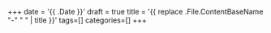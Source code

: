 +++
date = '{{ .Date }}'
draft = true
title = '{{ replace .File.ContentBaseName "-" " " | title }}'
tags=[]
categories=[]
+++


